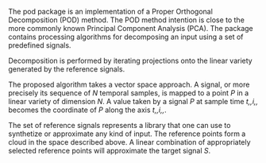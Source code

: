 The pod package is an implementation of a Proper Orthogonal Decomposition (POD)
method. The POD method intention is close to the more commonly known 
Principal Component Analysis  (PCA). The package contains processing 
algorithms for decomposing an input using a set of predefined signals.

Decomposition is performed by iterating projections onto the linear variety 
generated by the reference signals.

The proposed algorithm takes a vector space approach. A signal, or more 
precisely its sequence of _N_ temporal samples, is mapped to a point *P* 
in a linear variety of dimension _N_. A value taken by a signal *P* at 
sample time _t,,i,,_ becomes the coordinate of *P* along the axis _t,,i,,_.

The set of reference signals represents a library that one can use to 
synthetize or approximate any kind of input. The reference points form a 
cloud in the space described above. A linear combination of appropriately 
selected reference points will approximate the target signal *S*.

